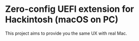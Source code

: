 # Zero-config UEFI extension for Hackintosh (macOS on PC)

This project aims to provide you the same UX with real Mac.

<!--
## Features
1. Common functions same as Mac UEFI, such as HFS+, kernel load, etc.
1. ACPI patch support
1. kext patch support
1. HW auto detecting
1. Cloud DB support
1. GUI support for UX improvement
1. Log and debug
-->
